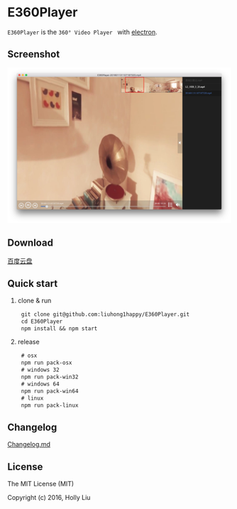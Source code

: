 # E360Player

`E360Player` is the `360° Video Player ` with [electron](https://github.com/atom/electron).

## Screenshot

![Screenshot](screenshot.png)

## Download

[百度云盘](http://pan.baidu.com/s/1dFfRwyd)

## Quick start

1. clone & run

        git clone git@github.com:liuhong1happy/E360Player.git
        cd E360Player
        npm install && npm start
    
2. release

        # osx 
        npm run pack-osx
        # windows 32
        npm run pack-win32
        # windows 64
        npm run pack-win64
        # linux
        npm run pack-linux

## Changelog

[Changelog.md](Changelog.md)

## License

The MIT License (MIT)

Copyright (c) 2016, Holly Liu